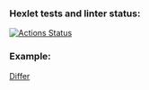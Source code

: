 ### Hexlet tests and linter status:

[![Actions Status](https://github.com/Esthiy/java-project-71/actions/workflows/hexlet-check.yml/badge.svg)](https://github.com/Esthiy/java-project-71/actions)

### Example:

[Differ](https://asciinema.org/a/eFkYhIZ1LxiJAPRXT9hDTibR6)
